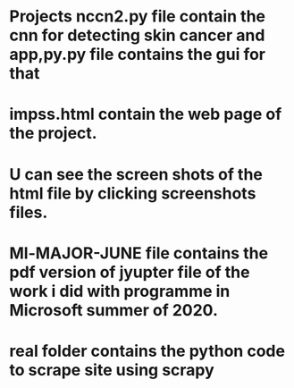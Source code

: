 # Projects nccn2.py file contain the cnn for detecting skin cancer and app,py.py file contains the gui for that
# impss.html contain the web page of the project.
# U can see the screen shots of the html file by clicking screenshots files.
# Ml-MAJOR-JUNE file contains the pdf version of  jyupter file of the work i did with programme in Microsoft summer of 2020.
# real folder contains the python code to scrape site using scrapy
